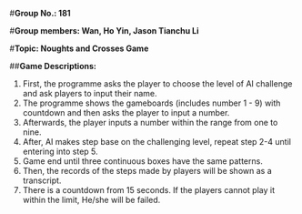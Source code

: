 #**Group No.: 181**

#**Group members: Wan, Ho Yin, Jason   Tianchu Li**

#**Topic: Noughts and Crosses Game**

##**Game Descriptions:**

1. First, the programme asks the player to choose the level of AI challenge and ask players to input their name.
2. The programme shows the gameboards (includes number 1 - 9) with countdown and then asks the player to input a number.
3. Afterwards, the player inputs a number within the range from one to nine. 
4. After, AI makes step base on the challenging level, repeat step 2-4 until entering into step 5.
5. Game end until three continuous boxes have the same patterns. 
6. Then, the records of the steps made by players will be shown as a transcript. 
7. There is a countdown from 15 seconds. If the players cannot play it within the limit, He/she will be failed. 
